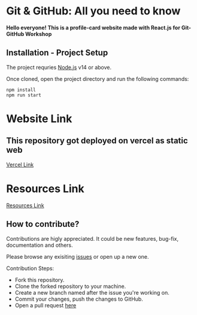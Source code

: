 
# Git & GitHub: All you need to know

**Hello everyone! This is a profile-card website made with React.js for Git-GitHub Workshop**
<br>

## Installation - Project Setup

The project requries [Node.js](https://nodejs.org/en/download/) v14 or above. 

Once cloned, open the project directory and run the following commands:

```
npm install
npm run start 
```

# Website Link
## This repository got deployed on vercel as static web
[Vercel Link](https://git-github-workshops.vercel.app/)

# Resources Link
[Resources Link](https://sunset-agenda-480.notion.site/Exploring-Git-and-GitHub-46349a389070408ca9fa44279ec950b50)


## How to contribute?

Contributions are higly appreciated. It could be new features, bug-fix, documentation and others.

Please browse any exisiting [issues](https://github.com/Innovator-s-Home/git-github-workshops.git/issues) or open up a new one. 

Contribution Steps:

 - Fork this repository.
 - Clone the forked repository to your machine.
 - Create a new branch named after the issue you're working on.
 - Commit your changes, push the changes to GitHub.
 - Open a pull request [here](https://github.com/Innovator-s-Home/git-github-workshops.git/pulls)